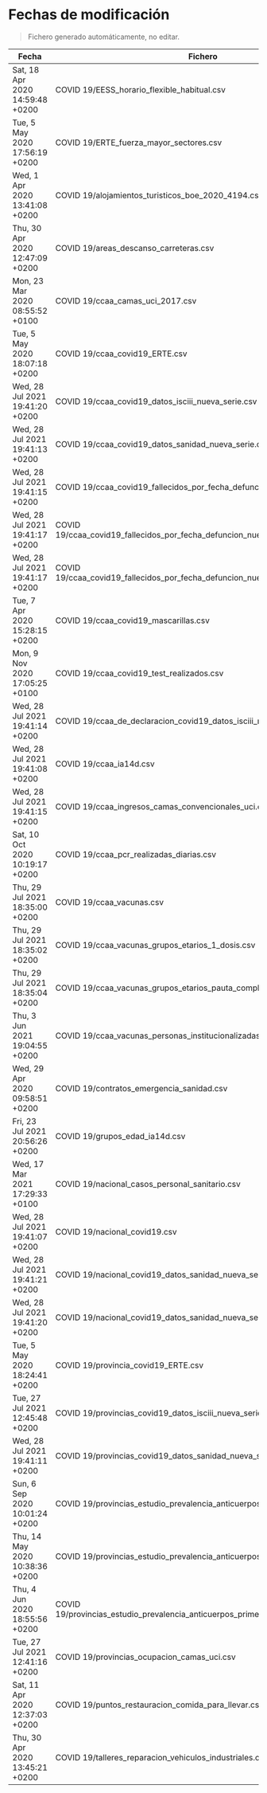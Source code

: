# Fechas de modificación

> Fichero generado automáticamente, no editar.

| Fecha                           | Fichero                  |
|---------------------------------|--------------------------|
| Sat, 18 Apr 2020 14:59:48 +0200  | COVID 19/EESS_horario_flexible_habitual.csv |
| Tue, 5 May 2020 17:56:19 +0200  | COVID 19/ERTE_fuerza_mayor_sectores.csv |
| Wed, 1 Apr 2020 13:41:08 +0200  | COVID 19/alojamientos_turisticos_boe_2020_4194.csv |
| Thu, 30 Apr 2020 12:47:09 +0200  | COVID 19/areas_descanso_carreteras.csv |
| Mon, 23 Mar 2020 08:55:52 +0100  | COVID 19/ccaa_camas_uci_2017.csv |
| Tue, 5 May 2020 18:07:18 +0200  | COVID 19/ccaa_covid19_ERTE.csv |
| Wed, 28 Jul 2021 19:41:20 +0200  | COVID 19/ccaa_covid19_datos_isciii_nueva_serie.csv |
| Wed, 28 Jul 2021 19:41:13 +0200  | COVID 19/ccaa_covid19_datos_sanidad_nueva_serie.csv |
| Wed, 28 Jul 2021 19:41:15 +0200  | COVID 19/ccaa_covid19_fallecidos_por_fecha_defuncion_nueva_serie.csv |
| Wed, 28 Jul 2021 19:41:17 +0200  | COVID 19/ccaa_covid19_fallecidos_por_fecha_defuncion_nueva_serie_long.csv |
| Wed, 28 Jul 2021 19:41:17 +0200  | COVID 19/ccaa_covid19_fallecidos_por_fecha_defuncion_nueva_serie_original.csv |
| Tue, 7 Apr 2020 15:28:15 +0200  | COVID 19/ccaa_covid19_mascarillas.csv |
| Mon, 9 Nov 2020 17:05:25 +0100  | COVID 19/ccaa_covid19_test_realizados.csv |
| Wed, 28 Jul 2021 19:41:14 +0200  | COVID 19/ccaa_de_declaracion_covid19_datos_isciii_nueva_serie.csv |
| Wed, 28 Jul 2021 19:41:08 +0200  | COVID 19/ccaa_ia14d.csv |
| Wed, 28 Jul 2021 19:41:15 +0200  | COVID 19/ccaa_ingresos_camas_convencionales_uci.csv |
| Sat, 10 Oct 2020 10:19:17 +0200  | COVID 19/ccaa_pcr_realizadas_diarias.csv |
| Thu, 29 Jul 2021 18:35:00 +0200  | COVID 19/ccaa_vacunas.csv |
| Thu, 29 Jul 2021 18:35:02 +0200  | COVID 19/ccaa_vacunas_grupos_etarios_1_dosis.csv |
| Thu, 29 Jul 2021 18:35:04 +0200  | COVID 19/ccaa_vacunas_grupos_etarios_pauta_completa.csv |
| Thu, 3 Jun 2021 19:04:55 +0200  | COVID 19/ccaa_vacunas_personas_institucionalizadas.csv |
| Wed, 29 Apr 2020 09:58:51 +0200  | COVID 19/contratos_emergencia_sanidad.csv |
| Fri, 23 Jul 2021 20:56:26 +0200  | COVID 19/grupos_edad_ia14d.csv |
| Wed, 17 Mar 2021 17:29:33 +0100  | COVID 19/nacional_casos_personal_sanitario.csv |
| Wed, 28 Jul 2021 19:41:07 +0200  | COVID 19/nacional_covid19.csv |
| Wed, 28 Jul 2021 19:41:21 +0200  | COVID 19/nacional_covid19_datos_sanidad_nueva_serie.csv |
| Wed, 28 Jul 2021 19:41:20 +0200  | COVID 19/nacional_covid19_datos_sanidad_nueva_serie_grupos_edad.csv |
| Tue, 5 May 2020 18:24:41 +0200  | COVID 19/provincia_covid19_ERTE.csv |
| Tue, 27 Jul 2021 12:45:48 +0200  | COVID 19/provincias_covid19_datos_isciii_nueva_serie.csv |
| Wed, 28 Jul 2021 19:41:11 +0200  | COVID 19/provincias_covid19_datos_sanidad_nueva_serie.csv |
| Sun, 6 Sep 2020 10:01:24 +0200  | COVID 19/provincias_estudio_prevalencia_anticuerpos_final.csv |
| Thu, 14 May 2020 10:38:36 +0200  | COVID 19/provincias_estudio_prevalencia_anticuerpos_primera_ronda.csv |
| Thu, 4 Jun 2020 18:55:56 +0200  | COVID 19/provincias_estudio_prevalencia_anticuerpos_primera_y_segunda_ronda.csv |
| Tue, 27 Jul 2021 12:41:16 +0200  | COVID 19/provincias_ocupacion_camas_uci.csv |
| Sat, 11 Apr 2020 12:37:03 +0200  | COVID 19/puntos_restauracion_comida_para_llevar.csv |
| Thu, 30 Apr 2020 13:45:21 +0200  | COVID 19/talleres_reparacion_vehiculos_industriales.csv |
